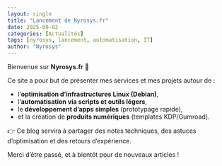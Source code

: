 ```yaml
---
layout: single
title: "Lancement de Nyrosys.fr"
date: 2025-09-02
categories: [Actualités]
tags: [nyrosys, lancement, automatisation, IT]
author: "Nyrosys"
---
```


Bienvenue sur **Nyrosys.fr** 🎉  

Ce site a pour but de présenter mes services et mes projets autour de :  
- l’**optimisation d’infrastructures Linux (Debian)**,  
- l’**automatisation via scripts et outils légers**,  
- le **développement d’apps simples** (prototypage rapide),  
- et la création de **produits numériques** (templates KDP/Gumroad).  

👉 Ce blog servira à partager des notes techniques, des astuces d’optimisation et des retours d’expérience.  

Merci d’être passé, et à bientôt pour de nouveaux articles !  

